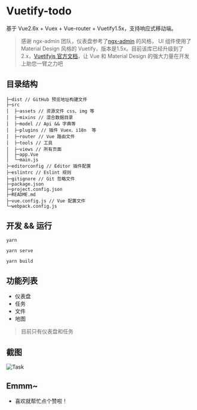 # Vuetify-todo

基于 Vue2.6x + Vuex + Vue-router + Vuetify1.5x，支持响应式移动端。
>感谢 ngx-admin 团队，仪表盘参考了[ngx-admin](http://akveo.com/ngx-admin/#/pages/dashboard) 的风格，
>UI 组件使用了 Material Design 风格的 Vuetify，版本是1.5x。目前该库已经升级到了 2.x，[Vuetifyjs 官方文档](https://vuetifyjs.com/zh-Hans/)，让 Vue 和 Material Design 的强大力量在开发上助您一臂之力吧


## 目录结构
```
├─dist // GitHub 预览地址构建文件               　　
├─src
│  ├─assets // 资源文件 css、img 等
│  ├─mixins // 混合数据目录
│  ├─model // Api && 字典等
│  ├─plugins // 插件 Vuex、i18n  等
│  ├─router // Vue 路由文件
│  ├─tools // 工具
│  ├─views // 所有页面
│  ├─app.Vue 
│  └─main.js
├─editorconfig // Editor 插件配置
├─eslintrc // Eslint 规则
├─gitignore // Git 忽略文件
├─package.json 
├─project.config.json 
├─README.md 
├─vue.config.js // Vue 配置文件 
└─webpack.config.js
```

## 开发 && 运行
```
yarn 
 
yarn serve

yarn build
```

## 功能列表

+ 仪表盘
+ 任务
+ 文件
+ 地图
>目前只有仪表盘和任务


## 截图

![Task](https://raw.githubusercontent.com/894620576/Vuetify-todo/master/src/assets/dashboard.png)


## Emmm~

+ 喜欢就帮忙点个赞啦！



